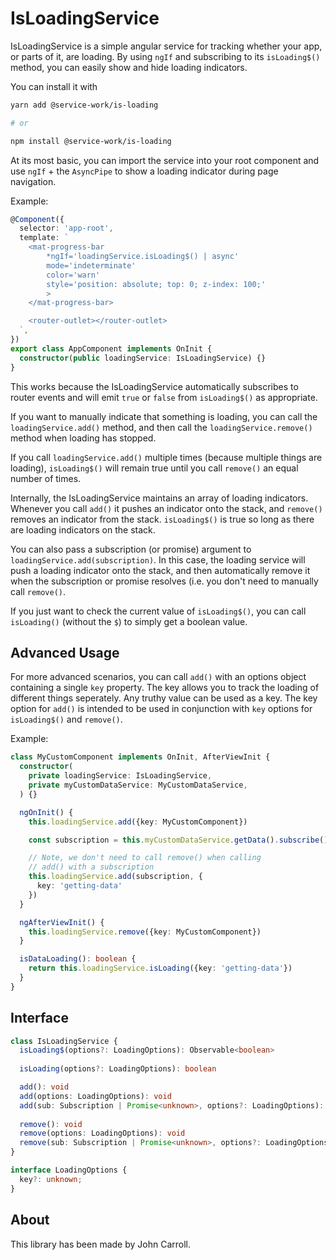 # IsLoadingService

IsLoadingService is a simple angular service for tracking whether your app, or parts of it, are loading. By using `ngIf` and subscribing to its `isLoading$()` method, you can easily show and hide loading indicators.

You can install it with

```bash
yarn add @service-work/is-loading

# or

npm install @service-work/is-loading
```

At its most basic, you can import the service into your root component and use `ngIf` + the `AsyncPipe` to show a loading indicator during page navigation.

Example:

```typescript
@Component({
  selector: 'app-root',
  template: `
    <mat-progress-bar
        *ngIf='loadingService.isLoading$() | async'
        mode='indeterminate'
        color='warn'
        style='position: absolute; top: 0; z-index: 100;'
        >
    </mat-progress-bar>

    <router-outlet></router-outlet>
  `,
})
export class AppComponent implements OnInit {
  constructor(public loadingService: IsLoadingService) {}
}
```

This works because the IsLoadingService automatically subscribes to router events and will emit `true` or `false` from `isLoading$()` as appropriate.

If you want to manually indicate that something is loading, you can call the `loadingService.add()` method, and then call the `loadingService.remove()` method when loading has stopped.

If you call `loadingService.add()` multiple times (because multiple things are loading), `isLoading$()` will remain true until you call `remove()` an equal number of times.

Internally, the IsLoadingService maintains an array of loading indicators. Whenever you call `add()` it pushes an indicator onto the stack, and `remove()` removes an indicator from the stack. `isLoading$()` is true so long as there are loading indicators on the stack.

You can also pass a subscription (or promise) argument to `loadingService.add(subscription)`. In this case, the loading service will push a loading indicator onto the stack, and then automatically remove it when the subscription or promise resolves (i.e. you don't need to manually call `remove()`.

If you just want to check the current value of `isLoading$()`, you can call `isLoading()` (without the `$`) to simply get a boolean value.

## Advanced Usage

For more advanced scenarios, you can call `add()` with an options object containing a single `key` property. The key allows you to track the loading of different things seperately. Any truthy value can be used as a key. The key option for `add()` is intended to be used in conjunction with `key` options for `isLoading$()` and `remove()`.

Example:

```typescript
class MyCustomComponent implements OnInit, AfterViewInit {
  constructor(
    private loadingService: IsLoadingService,
    private myCustomDataService: MyCustomDataService,
  ) {}

  ngOnInit() {
    this.loadingService.add({key: MyCustomComponent})

    const subscription = this.myCustomDataService.getData().subscribe()

    // Note, we don't need to call remove() when calling
    // add() with a subscription
    this.loadingService.add(subscription, {
      key: 'getting-data'
    })
  }

  ngAfterViewInit() {
    this.loadingService.remove({key: MyCustomComponent})
  }

  isDataLoading(): boolean {
    return this.loadingService.isLoading({key: 'getting-data'})
  }
}
```

## Interface

```typescript
class IsLoadingService {
  isLoading$(options?: LoadingOptions): Observable<boolean>
  
  isLoading(options?: LoadingOptions): boolean

  add(): void
  add(options: LoadingOptions): void
  add(sub: Subscription | Promise<unknown>, options?: LoadingOptions): void
  
  remove(): void
  remove(options: LoadingOptions): void
  remove(sub: Subscription | Promise<unknown>, options?: LoadingOptions): void
}

interface LoadingOptions {
  key?: unknown;
}
```

## About

This library has been made by John Carroll.
